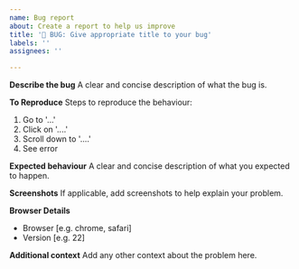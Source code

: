 ```yaml
---
name: Bug report
about: Create a report to help us improve
title: '🐛 BUG: Give appropriate title to your bug'
labels: ''
assignees: ''

---
```


**Describe the bug**
A clear and concise description of what the bug is.

**To Reproduce**
Steps to reproduce the behaviour:
1. Go to '...'
2. Click on '....'
3. Scroll down to '....'
4. See error

**Expected behaviour**
A clear and concise description of what you expected to happen.

**Screenshots**
If applicable, add screenshots to help explain your problem.

**Browser Details**
 - Browser [e.g. chrome, safari]
 - Version [e.g. 22]


**Additional context**
Add any other context about the problem here.

